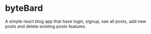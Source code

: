# byteBard

A simple react blog app that have login, signup, see all posts, add new posts and delete existing posts features.

